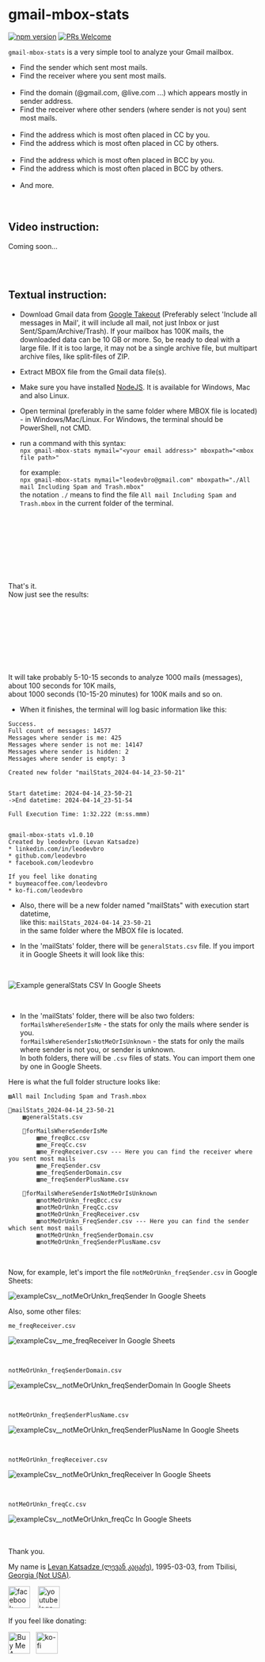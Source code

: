 # gmail-mbox-stats

[![npm version](https://img.shields.io/npm/v/gmail-mbox-stats.svg?style=flat)](https://www.npmjs.com/package/gmail-mbox-stats)
[![PRs Welcome](https://img.shields.io/badge/PRs-welcome-brightgreen.svg)](https://github.com/leodevbro/gmail-mbox-stats)

`gmail-mbox-stats` is a very simple tool to analyze your Gmail mailbox.

- Find the sender which sent most mails.
- Find the receiver where you sent most mails.
  <br />
  <br />
- Find the domain (@gmail.com, @live.com ...) which appears mostly in sender address.
- Find the receiver where other senders (where sender is not you) sent most mails.
  <br />
  <br />
- Find the address which is most often placed in CC by you.
- Find the address which is most often placed in CC by others.
  <br />
  <br />
- Find the address which is most often placed in BCC by you.
- Find the address which is most often placed in BCC by others.
  <br />
  <br />
- And more.
  <br />
  <br />
  <br />

## Video instruction:

Coming soon...

<br />
<br />

## Textual instruction:

- Download Gmail data from <a href="https://takeout.google.com/" target="_blank">Google Takeout</a> (Preferably select 'Include all messages in Mail', it will include all mail, not just Inbox or just Sent/Spam/Archive/Trash). If your mailbox has 100K mails, the downloaded data can be 10 GB or more. So, be ready to deal with a large file. If it is too large, it may not be a single archive file, but multipart archive files, like split-files of ZIP.

- Extract MBOX file from the Gmail data file(s).

- Make sure you have installed <a href="https://nodejs.org/" target="_blank">NodeJS</a>. It is available for Windows, Mac and also Linux.

- Open terminal (preferably in the same folder where MBOX file is located) - in Windows/Mac/Linux. For Windows, the terminal should be PowerShell, not CMD.

- run a command with this syntax:<br />
  `npx gmail-mbox-stats mymail="<your email address>" mboxpath="<mbox file path>"`

  for example:<br />
  `npx gmail-mbox-stats mymail="leodevbro@gmail.com" mboxpath="./All mail Including Spam and Trash.mbox"`<br />
  the notation `./` means to find the file `All mail Including Spam and Trash.mbox` in the current folder of the terminal.

<br />
<br />
<br />
<br />
<br />
<br />
<br />
<br />
That's it.<br />
Now just see the results:
<br />
<br />
<br />
<br />
<br />
<br />
<br />
<br />
<br />

It will take probably 5-10-15 seconds to analyze 1000 mails (messages),<br />
about 100 seconds for 10K mails,<br />
about 1000 seconds (10-15-20 minutes) for 100K mails and so on.<br />

- When it finishes, the terminal will log basic information like this:

```
Success.
Full count of messages: 14577
Messages where sender is me: 425
Messages where sender is not me: 14147
Messages where sender is hidden: 2
Messages where sender is empty: 3

Created new folder "mailStats_2024-04-14_23-50-21"


Start datetime: 2024-04-14_23-50-21
->End datetime: 2024-04-14_23-51-54

Full Execution Time: 1:32.222 (m:ss.mmm)


gmail-mbox-stats v1.0.10
Created by leodevbro (Levan Katsadze)
* linkedin.com/in/leodevbro
* github.com/leodevbro
* facebook.com/leodevbro

If you feel like donating
* buymeacoffee.com/leodevbro
* ko-fi.com/leodevbro
```

- Also, there will be a new folder named "mailStats" with execution start datetime, <br />
  like this: `mailStats_2024-04-14_23-50-21`<br />
  in the same folder where the MBOX file is located.<br />

- In the 'mailStats' folder, there will be `generalStats.csv` file. If you import it in Google Sheets it will look like this:

<br />

![Example generalStats CSV In Google Sheets](https://raw.githubusercontent.com/leodevbro/gmail-mbox-stats/main/src/demoMedia/generalStatsExampleCsv.png "Example generalStats CSV In Google Sheets")

<br />

- In the 'mailStats' folder, there will be also two folders:<br />
  `forMailsWhereSenderIsMe` - the stats for only the mails where sender is you.<br />
  `forMailsWhereSenderIsNotMeOrIsUnknown` - the stats for only the mails where sender is not you, or sender is unknown.<br />
  In both folders, there will be `.csv` files of stats. You can import them one by one in Google Sheets.

Here is what the full folder structure looks like:

```
▨All mail Including Spam and Trash.mbox

📂mailStats_2024-04-14_23-50-21
    ▦generalStats.csv

    📂forMailsWhereSenderIsMe
        ▦me_freqBcc.csv
        ▦me_FreqCc.csv
        ▦me_FreqReceiver.csv --- Here you can find the receiver where you sent most mails
        ▦me_FreqSender.csv
        ▦me_freqSenderDomain.csv
        ▦me_freqSenderPlusName.csv

    📂forMailsWhereSenderIsNotMeOrIsUnknown
        ▦notMeOrUnkn_freqBcc.csv
        ▦notMeOrUnkn_FreqCc.csv
        ▦notMeOrUnkn_FreqReceiver.csv
        ▦notMeOrUnkn_FreqSender.csv --- Here you can find the sender which sent most mails
        ▦notMeOrUnkn_freqSenderDomain.csv
        ▦notMeOrUnkn_freqSenderPlusName.csv

```

<br />

Now, for example, let's import the file `notMeOrUnkn_freqSender.csv` in Google Sheets:
<br />

![exampleCsv__notMeOrUnkn_freqSender In Google Sheets](https://raw.githubusercontent.com/leodevbro/gmail-mbox-stats/main/src/demoMedia/exampleCsv__notMeOrUnkn_freqSender.png "exampleCsv__notMeOrUnkn_freqSender In Google Sheets")

Also, some other files:

`me_freqReceiver.csv`
<br />

![exampleCsv__me_freqReceiver In Google Sheets](https://raw.githubusercontent.com/leodevbro/gmail-mbox-stats/main/src/demoMedia/exampleCsv__me_freqReceiver.png "exampleCsv__me_freqReceiver In Google Sheets")

<br />

`notMeOrUnkn_freqSenderDomain.csv`
<br />

![exampleCsv__notMeOrUnkn_freqSenderDomain In Google Sheets](https://raw.githubusercontent.com/leodevbro/gmail-mbox-stats/main/src/demoMedia/exampleCsv__notMeOrUnkn_freqSenderDomain.png "exampleCsv__notMeOrUnkn_freqSenderDomain In Google Sheets")

<br />

`notMeOrUnkn_freqSenderPlusName.csv`
<br />

![exampleCsv__notMeOrUnkn_freqSenderPlusName In Google Sheets](https://raw.githubusercontent.com/leodevbro/gmail-mbox-stats/main/src/demoMedia/exampleCsv__notMeOrUnkn_freqSenderPlusName.png "exampleCsv__notMeOrUnkn_freqSenderPlusName In Google Sheets")

<br />

`notMeOrUnkn_freqReceiver.csv`
<br />

![exampleCsv__notMeOrUnkn_freqReceiver In Google Sheets](https://raw.githubusercontent.com/leodevbro/gmail-mbox-stats/main/src/demoMedia/exampleCsv__notMeOrUnkn_freqReceiver.png "exampleCsv__notMeOrUnkn_freqReceiver In Google Sheets")

<br />

`notMeOrUnkn_freqCc.csv`
<br />

![exampleCsv__notMeOrUnkn_freqCc In Google Sheets](https://raw.githubusercontent.com/leodevbro/gmail-mbox-stats/main/src/demoMedia/exampleCsv__notMeOrUnkn_freqCc.png "exampleCsv__notMeOrUnkn_freqCc In Google Sheets")


<br />
<br />
Thank you.

<p>My name is <a href="https://leodevbro.github.io">Levan Katsadze (ლევან კაცაძე)</a>, 1995-03-03, from Tbilisi, <a href="https://en.wikipedia.org/wiki/Georgia_(country)">Georgia (Not USA)</a>.</p>

<p float="left">
  <a style="margin-right: 12px;" href="https://www.facebook.com/leodevbropage" target="_blank"><img src="https://raw.githubusercontent.com/leodevbro/vscode-blockman/main/demo-media/still-image/social/fb-logo2.png" alt="facebook logo" style="height: 44px !important; width: auto !important;" /></a>
  <a style="margin-right: 12px;" href="https://www.youtube.com/@leodevbro" target="_blank"><img src="https://raw.githubusercontent.com/leodevbro/vscode-blockman/main/demo-media/still-image/social/yt-logo3.png" alt="youtube logo" style="height: 44px !important; width: auto !important;" /></a>
</p>

If you feel like donating:

<p float="left">
  <a style="float: left; margin-right: 12px;" href="https://www.buymeacoffee.com/leodevbro" target="_blank"><img src="https://raw.githubusercontent.com/leodevbro/vscode-blockman/main/demo-media/still-image/donation/buy-me-a-coffee_2.png" alt="Buy Me A Coffee" style="height: 44px !important; width: auto !important;" /></a>
  <a style="margin-right: 12px;" href="https://ko-fi.com/leodevbro" target="_blank"><img src="https://raw.githubusercontent.com/leodevbro/vscode-blockman/main/demo-media/still-image/donation/ko-fi_2.png" alt="ko-fi" style="height: 44px !important; width: auto !important;" /></a>
</p>

<br />
<br />
<br />
